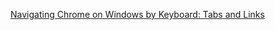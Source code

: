 

[Navigating Chrome on Windows by Keyboard: Tabs and Links](https://www.youtube.com/watch?v=Z_UohapeTyo)